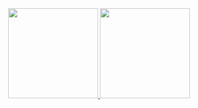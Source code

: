 <div align="center">
  <a href="https://github.com/MarcosLutero">
  <img height="180em" src="https://github-readme-stats.vercel.app/api?username=marcoslutero&show_icons=true&theme=synthwave&include_all_commits=true&count_private=true"/>
  <img height="180em" src="https://github-readme-stats.vercel.app/api/top-langs/?username=marcoslutero&layout=compact&langs_count=7&theme=synthwave&include_all_commits=false"/>
</div>

